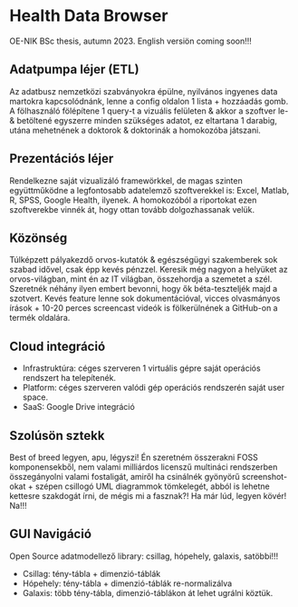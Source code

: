 # Health Data Browser
OE-NIK BSc thesis, autumn 2023. English versiön coming soon!!!

## Adatpumpa léjer (ETL)
Az adatbusz nemzetközi szabványokra épülne, nyilvános ingyenes data martokra kapcsolódnánk, lenne a config oldalon 1 lista + hozzáadás gomb. A fölhasználó fölépítene 1 query-t a vizuális felületen & akkor a szoftver le- & betöltené egyszerre minden szükséges adatot, ez eltartana 1 darabig, utána mehetnének a doktorok & doktorinák a homokozóba játszani.

## Prezentációs léjer
Rendelkezne saját vizualizáló framewörkkel, de magas szinten együttműködne a legfontosabb adatelemző szoftverekkel is: Excel, Matlab, R, SPSS, Google Health, ilyenek. A homokozóból a riportokat ezen szoftverekbe vinnék át, hogy ottan tovább dolgozhassanak velük.

## Közönség
Túlképzett pályakezdő orvos-kutatók & egészségügyi szakemberek sok szabad idővel, csak épp kevés pénzzel. Keresik még nagyon a helyüket az orvos-világban, mint én az IT világban, összehordja a szemetet a szél. Szeretnék néhány ilyen embert bevonni, hogy ők béta-teszteljék majd a szotvert. Kevés feature lenne sok dokumentációval, vicces olvasmányos írások + 10-20 perces screencast videók is fölkerülnének a GitHub-on a termék oldalára.

## Cloud integráció
* Infrastruktúra: céges szerveren 1 virtuális gépre saját operációs rendszert ha telepítenék.
* Platform: céges szerveren valódi gép operációs rendszerén saját user space.
* SaaS: Google Drive integráció

## Szolúsön sztekk
Best of breed legyen, apu, légyszi! Én szeretném összerakni FOSS komponensekből, nem valami milliárdos licenszű multináci rendszerben összegányolni valami fostaligát, amiről ha csinálnék gyönyörű screenshot-okat + szépen csillogó UML diagrammok tömkelegét, abból is lehetne kettesre szakdogát írni, de mégis mi a fasznak?! Ha már lúd, legyen kövér! Na!!!

## GUI Navigáció
Open Source adatmodellező library: csillag, hópehely, galaxis, satöbbi!!!
* Csillag: tény-tábla + dimenzió-táblák
* Hópehely: tény-tábla + dimenzió-táblák re-normalizálva
* Galaxis: több tény-tábla, dimenzió-táblákon át lehet ugrálni köztük.
